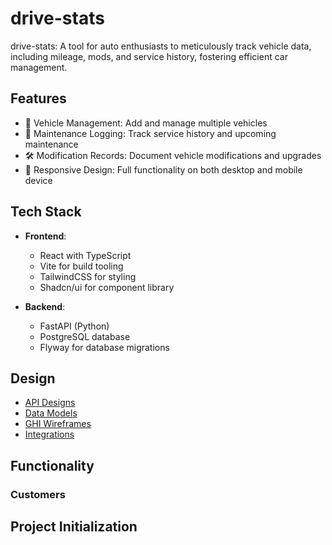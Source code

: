 # drive-stats

drive-stats: A tool for auto enthusiasts to meticulously track vehicle data, including mileage, mods, and service history, fostering efficient car management.

## Features

-   🚗 Vehicle Management: Add and manage multiple vehicles
-   🔧 Maintenance Logging: Track service history and upcoming maintenance
-   🛠 Modification Records: Document vehicle modifications and upgrades
-   📱 Responsive Design: Full functionality on both desktop and mobile device

## Tech Stack

-   **Frontend**:

    -   React with TypeScript
    -   Vite for build tooling
    -   TailwindCSS for styling
    -   Shadcn/ui for component library

-   **Backend**:
    -   FastAPI (Python)
    -   PostgreSQL database
    -   Flyway for database migrations

## Design

-   [API Designs]()
-   [Data Models]()
-   [GHI Wireframes]()
-   [Integrations]()

## Functionality

### Customers

## Project Initialization
